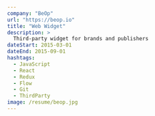 ```yaml
---
company: "BeOp"
url: "https://beop.io"
title: "Web Widget"
description: >
  Third-party widget for brands and publishers
dateStart: 2015-03-01
dateEnd: 2015-09-01
hashtags:
  - JavaScript
  - React
  - Redux
  - Flow
  - Git
  - ThirdParty
image: /resume/beop.jpg
---
```

